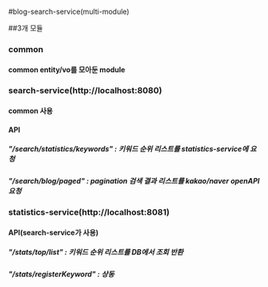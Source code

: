#blog-search-service(multi-module)

##3개 모듈
### common
#### common entity/vo를 모아둔 module
### search-service(http://localhost:8080)
#### common 사용
#### API
##### "/search/statistics/keywords" : 키워드 순위 리스트를 statistics-service에 요청
##### "/search/blog/paged" : pagination 검색 결과 리스트를 kakao/naver openAPI 요청

### statistics-service(http://localhost:8081)
#### API(search-service가 사용)
##### "/stats/top/list" : 키워드 순위 리스트를 DB에서 조회 반환
##### "/stats/registerKeyword" : 상동

